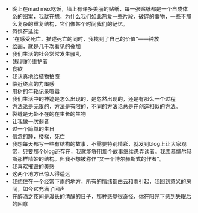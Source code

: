 - 晚上在mad mex吃饭，墙上有许多美丽的贴纸，每一张贴纸都是一个自成体系的图案，我就在想，为什么我们如此热爱一些片段，破碎的事物，一些不那么复杂的重复结构，它们像某个时间我们的记忆。
- 恐惧在延续
- “在感受死亡、描述死亡的同时，我找到了自己的价值”——钟放
- 绘画，就是几千次看见的叠加
- 我们生活的社会常常发生骚乱
- (规则的)维护者
- 食欲  
- 我认真地给植物拍照
- 临近终点的力竭感
- 用树的年轮记录喧嚣
- 我们生活中的神迹是怎么出现的，是忽然出现的，还是有那么一个过程
- 方法论是无限的，方法是有限的，不同的方法论总是在创造相似的方法。
- 裂缝是无处不在的在生长的生物
- 让我做一次弱者
- 过一个简单的生日
- 信念的踵，楼梯，死亡
- 我想每天都写一些有结构的故事，不需要特别精彩，就发到blog上让大家观赏，只要那个blog还存在，我就能够用那个故事继续愚弄读者。我羡慕博尔赫斯那样精妙的结构。但我不想被称作“又一个博尔赫斯式的作者”。
- 我喜欢摧毁的美感
- 这两个地方已惊人得遥远
- 我想住在一个经常下雨的地方，所有的情绪都由云和雨引起，我回到意义的房间，如今它充满了回声
- 在醉酒之夜间是漫长的清醒的日子，那种感觉很奇怪，你在阳光下感到失眠后的困意